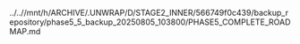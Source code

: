 ../..//mnt/h/ARCHIVE/.UNWRAP/D/STAGE2_INNER/566749f0c439/backup_repository/phase5_5_backup_20250805_103800/PHASE5_COMPLETE_ROADMAP.md